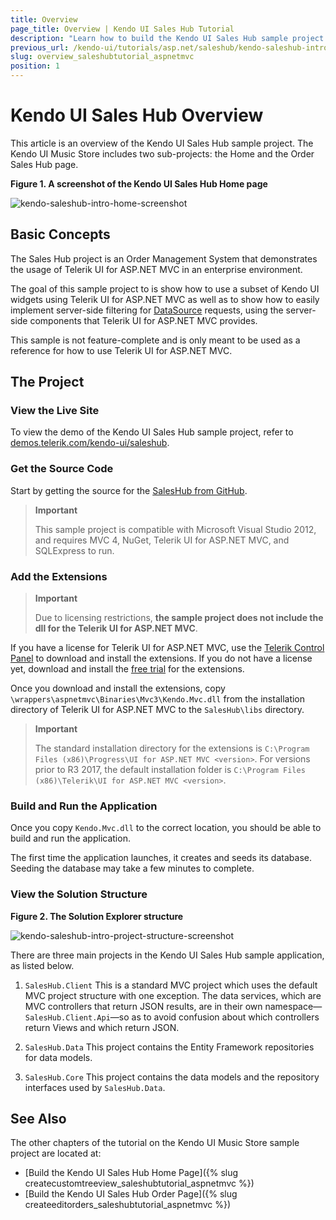 ```yaml
---
title: Overview
page_title: Overview | Kendo UI Sales Hub Tutorial
description: "Learn how to build the Kendo UI Sales Hub sample project by using Telerik UI for ASP.NET MVC."
previous_url: /kendo-ui/tutorials/asp.net/saleshub/kendo-saleshub-intro
slug: overview_saleshubtutorial_aspnetmvc
position: 1
---
```


# Kendo UI Sales Hub Overview

This article is an overview of the Kendo UI Sales Hub sample project. The Kendo UI Music Store includes two sub-projects: the Home and the Order Sales Hub page.

**Figure 1. A screenshot of the Kendo UI Sales Hub Home page**

![kendo-saleshub-intro-home-screenshot](images/kendo-saleshub-intro-home-screenshot.png)

## Basic Concepts

The Sales Hub project is an Order Management System that demonstrates the usage of Telerik UI for ASP.NET MVC in an enterprise environment.

The goal of this sample project to is show how to use a subset of Kendo UI widgets using Telerik UI for ASP.NET MVC as well as to show how to easily implement server-side filtering for [DataSource](http://docs.telerik.com/kendo-ui/api/javascript/data/datasource) requests, using the server-side components that Telerik UI for ASP.NET MVC provides.

This sample is not feature-complete and is only meant to be used as a reference for how to use Telerik UI for ASP.NET MVC.

## The Project

### View the Live Site

To view the demo of the Kendo UI Sales Hub sample project, refer to [demos.telerik.com/kendo-ui/saleshub](http://demos.telerik.com/kendo-ui/saleshub).

### Get the Source Code

Start by getting the source for the [SalesHub from GitHub](https://github.com/telerik/ui-for-aspnet-mvc-examples/tree/master/saleshub).

> **Important**
>
> This sample project is compatible with Microsoft Visual Studio 2012, and requires MVC 4, NuGet, Telerik UI for ASP.NET MVC, and SQLExpress to run.

### Add the Extensions

> **Important**
>
> Due to licensing restrictions, **the sample project does not include the dll for the Telerik UI for ASP.NET MVC**.

If you have a license for Telerik UI for ASP.NET MVC, use the [Telerik Control Panel](http://www.telerik.com/download-trial-file.aspx?pid=972) to download and install the extensions. If you do not have a license yet, download and install the [free trial](http://www.telerik.com/download/kendo-ui-complete) for the extensions.

Once you download and install the extensions, copy `\wrappers\aspnetmvc\Binaries\Mvc3\Kendo.Mvc.dll` from the installation directory of Telerik UI for ASP.NET MVC to the `SalesHub\libs` directory.

> **Important**
>
> The standard installation directory for the extensions is `C:\Program Files (x86)\Progress\UI for ASP.NET MVC <version>`.
> For versions prior to R3 2017, the default installation folder is `C:\Program Files (x86)\Telerik\UI for ASP.NET MVC <version>`.

### Build and Run the Application

Once you copy `Kendo.Mvc.dll` to the correct location, you should be able to build and run the application.

The first time the application launches, it creates and seeds its database. Seeding the database may take a few minutes to complete.

### View the Solution Structure

**Figure 2. The Solution Explorer structure**

![kendo-saleshub-intro-project-structure-screenshot](images/kendo-saleshub-intro-project-structure-screenshot.png)

There are three main projects in the Kendo UI Sales Hub sample application, as listed below.

1. `SalesHub.Client` This is a standard MVC project which uses the default MVC project structure with one exception. The data services, which are MVC controllers that return JSON results, are in their own namespace&mdash;`SalesHub.Client.Api`&mdash;so as to avoid confusion about which controllers return Views and which return JSON.

2. `SalesHub.Data` This project contains the Entity Framework repositories for data models.

3. `SalesHub.Core` This project contains the data models and the repository interfaces used by `SalesHub.Data`.

## See Also

The other chapters of the tutorial on the Kendo UI Music Store sample project are located at:

* [Build the Kendo UI Sales Hub Home Page]({% slug createcustomtreeview_saleshubtutorial_aspnetmvc %})
* [Build the Kendo UI Sales Hub Order Page]({% slug createeditorders_saleshubtutorial_aspnetmvc %})
